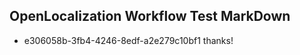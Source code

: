 ## OpenLocalization Workflow Test MarkDown
* e306058b-3fb4-4246-8edf-a2e279c10bf1 thanks!

<!--HONumber=Aug16_HO4-->


